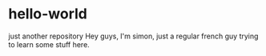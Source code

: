 # hello-world
just another repository
Hey guys, I'm simon, just a regular french guy trying to learn some stuff here.
